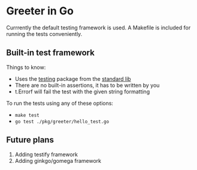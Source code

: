 Greeter in Go
===

Currrently the default testing framework is used. A Makefile is included for running the tests conveniently. 

## Built-in test framework

Things to know:
* Uses the [testing] package from the [standard lib][std-lib]
* There are no built-in assertions, it has to be written by you
* t.Errorf will fail the test with the given string formatting

To run the tests using any of these options:
* `make test` 
* `go test ./pkg/greeter/hello_test.go` 

## Future plans

1. Adding testify framework
2. Adding ginkgo/gomega framework

[std-lib]: https://pkg.go.dev/std
[testing]: https://pkg.go.dev/testing